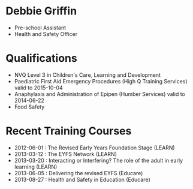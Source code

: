 # Debbie Griffin #

* Pre-school Assistant
* Health and Safety Officer

# Qualifications #

* NVQ Level 3 in Children's Care, Learning and Development
* Paediatric First Aid Emergency Procedures (High Q Training Services) valid to 2015-10-04
* Anaphylaxis and Administration of Epipen (Humber Services) valid to 2014-06-22
* Food Safety

# Recent Training Courses #

* 2012-06-01 : The Revised Early Years Foundation Stage (LEARN)
* 2013-03-12 : The EYFS Network (LEARN)
* 2013-03-20 : Interacting or Interfering? The role of the adult in early learning (LEARN)
* 2013-06-05 : Delivering the revised EYFS (Educare)
* 2013-08-27 : Health and Safety in Education (Educare)
